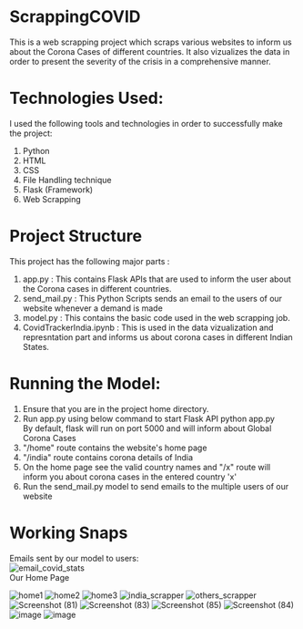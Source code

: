 # ScrappingCOVID
This is a web scrapping project which scraps various websites to inform us about the Corona Cases of different countries. It also vizualizes the data in order to present the severity of the crisis in a comprehensive manner.

# Technologies Used:
I used the following tools and technologies in order to successfully make the project: </br>
1. Python </br>
2. HTML </br>
3. CSS </br>
4. File Handling technique </br>
5. Flask (Framework) </br>
6. Web Scrapping </br>

# Project Structure
This project has  the following major parts : </br>
1. app.py : This contains Flask APIs that are used to inform the user about the Corona cases in different countries. </br>
2. send_mail.py : This Python Scripts sends an email to the users of our website whenever a demand is made </br>
3. model.py : This contains the basic code used in the web scrapping job. </br>
4. CovidTrackerIndia.ipynb : This is used in the data vizualization and represntation part and informs us about corona cases in different Indian States.

# Running the Model:
1. Ensure that you are in the project home directory. </br>
2. Run app.py using below command to start Flask API python app.py </br>
By default, flask will run on port 5000 and will inform about Global Corona Cases </br>
3. "/home" route contains the website's home page </br>
4. "/india" route contains corona details of India </br>
5. On the home page see the valid country names and "/x" route will inform you about corona cases in the entered country 'x' </br>
6. Run the send_mail.py model to send emails to the multiple users of our website </br>

# Working Snaps
Emails sent by our model to users: </br>
![email_covid_stats](https://user-images.githubusercontent.com/51885421/85329869-f7c11b80-b4f0-11ea-9902-543a3f6a4d39.png)
</br>
Our Home Page

![home1](https://user-images.githubusercontent.com/51885421/85329985-2939e700-b4f1-11ea-9158-ad18d52f54b5.png)
![home2](https://user-images.githubusercontent.com/51885421/85329988-2b9c4100-b4f1-11ea-9b61-5302a5791900.png)
![home3](https://user-images.githubusercontent.com/51885421/85329989-2c34d780-b4f1-11ea-8be1-9855942a6449.png)
![india_scrapper](https://user-images.githubusercontent.com/51885421/85329990-2ccd6e00-b4f1-11ea-91a4-c849dd06bf98.png)
![others_scrapper](https://user-images.githubusercontent.com/51885421/85329993-2d660480-b4f1-11ea-99fe-fc30ec5449ad.png)
![Screenshot (81)](https://user-images.githubusercontent.com/51885421/85329995-2dfe9b00-b4f1-11ea-8ea0-a63bd35d51c2.png)
![Screenshot (83)](https://user-images.githubusercontent.com/51885421/85329997-2e973180-b4f1-11ea-8db5-5217d132145b.png)
![Screenshot (85)](https://user-images.githubusercontent.com/51885421/85330007-3525a900-b4f1-11ea-9e43-6e217c229c47.png)
![Screenshot (84)](https://user-images.githubusercontent.com/51885421/85330013-37880300-b4f1-11ea-8668-cdb3f9025a78.png)
![image](https://user-images.githubusercontent.com/51885421/85330234-96e61300-b4f1-11ea-82e7-6d9e0791d7a7.png)
![image](https://user-images.githubusercontent.com/51885421/85330247-9f3e4e00-b4f1-11ea-8ecf-a870cb6e1a89.png)






